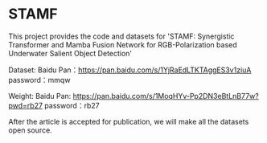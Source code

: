# STAMF
This project provides the code and datasets for 'STAMF: Synergistic Transformer and Mamba Fusion Network for RGB-Polarization based Underwater Salient Object Detection'

Dataset: 
Baidu Pan：https://pan.baidu.com/s/1YjRaEdLTKTAggES3v1ziuA password：mmqw

Weight:
Baidu Pan: https://pan.baidu.com/s/1MoqHYv-Pp2DN3eBtLnB77w?pwd=rb27 password：rb27



After the article is accepted for publication, we will make all the datasets open source.
